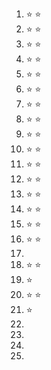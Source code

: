  1. ⭐ ⭐
 2. ⭐ ⭐
 3. ⭐ ⭐
 4. ⭐ ⭐
 5. ⭐ ⭐
 6. ⭐ ⭐
 7. ⭐ ⭐
 8. ⭐ ⭐
 9. ⭐ ⭐
10. ⭐ ⭐
11. ⭐ ⭐
12. ⭐ ⭐
13. ⭐ ⭐
14. ⭐ ⭐
15. ⭐ ⭐
16. ⭐ ⭐
17.
18. ⭐ ⭐
19. ⭐
20. ⭐ ⭐
21. ⭐
22.
23.
24.
25.
